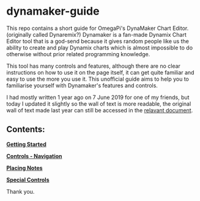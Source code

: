 <h1>dynamaker-guide</h1>

This repo contains a short guide for OmegaPi's DynaMaker Chart Editor. (originally called Dynaremix?)
Dynamaker is a fan-made Dynamix Chart Editor tool that is a god-send because it gives random people like us the ability to create and play Dynamix charts which is almost impossible to do otherwise without prior related programming knowledge.

This tool has many controls and features, although there are no clear instructions on how to use it on the page itself, it can get quite familiar and easy to use the more you use it. This unofficial guide aims to help you to familiarise yourself with Dynamaker's features and controls.

I had mostly written 1 year ago on 7 June 2019 for one of my friends, but today I updated it slightly so the wall of text is more readable, the original wall of text made last year can still be accessed in the [relavant document](Contents/Original%20v1.0).


## Contents:

**[Getting Started](Contents/Getting%20Started.txt)**

**[Controls - Navigation](Contents/Controls%20Nav)**

**[Placing Notes](Contents/Placing%20Notes)**

**[Special Controls](Contents/Special%20Controls)**


Thank you.

